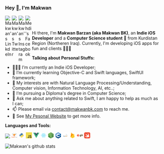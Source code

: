 ### Hey 👋, I'm Makwan

<a href="https://www.linkedin.com/in/mehdimabrouki/">
  <img align="left" alt="Makwan's LinkdeIn" width="22px" src="https://cdn.jsdelivr.net/npm/simple-icons@v3/icons/linkedin.svg" />
</a>
<a href="https://twitter.com/makwanbk">
  <img align="left" alt="Makwan's Twitter" width="22px" src="https://cdn.jsdelivr.net/npm/simple-icons@3.1.0/icons/twitter.svg" />
</a>
<a href="https://www.instagram.com/makwanbk/">
  <img align="left" alt="Makwan's Instagram" width="22px" src="https://cdn.jsdelivr.net/npm/simple-icons@v3/icons/instagram.svg" />
</a>
<a href="https://www.facebook.com/m1bki0n">
  <img align="left" alt="Mehdi's Facebook" width="22px" src="https://cdn.jsdelivr.net/npm/simple-icons@v3/icons/facebook.svg" />
</a>

<br />
<br />

Hi there, I'm **Makwan Barzan (aka Makwan BK)**, an **Indie iOS Developer** and a **Computer Science student** 🚀 from Kurdistan Region (Northeren Iraq). Currently, I'm developing iOS apps for fun and clients 👨🏽‍💻

**Talking about Personal Stuffs:**

- 👨🏽‍💻 I’m currently an Indie iOS Developer;
- 🌱 I’m currently learning Objective-C and Swift languages, SwiftUI framework; 
- 🤔 My interests are with Natural Language Processing/Understanding, Computer vision, Information Technology, AI, etc..;
- 💼 I’m pursuing a Diploma's degree in Computer Science;
- 💬 Ask me about anything related to Swift, I am happy to help as much as I can;
- 📫 Please email via contact@makwanbk.com to reach me.
- 📝 See [My Pesonal Website](https://www.makwanbk.com) to get more info.


**Languages and Tools:**  

<code><img height="20" src="https://pytorch.org/assets/images/pytorch-logo.png"></code>
<code><img height="20" src="https://raw.githubusercontent.com/github/explore/80688e429a7d4ef2fca1e82350fe8e3517d3494d/topics/tensorflow/tensorflow.png"></code>
<code><img height="20" src="https://raw.githubusercontent.com/github/explore/80688e429a7d4ef2fca1e82350fe8e3517d3494d/topics/python/python.png"></code>
<code><img height="20" src="https://raw.githubusercontent.com/github/explore/80688e429a7d4ef2fca1e82350fe8e3517d3494d/topics/javascript/javascript.png"></code>
<code><img height="20" src="https://raw.githubusercontent.com/github/explore/80688e429a7d4ef2fca1e82350fe8e3517d3494d/topics/vue/vue.png"></code>
<code><img height="20" src="https://raw.githubusercontent.com/github/explore/80688e429a7d4ef2fca1e82350fe8e3517d3494d/topics/react/react.png"></code>
<code><img height="20" src="https://raw.githubusercontent.com/github/explore/80688e429a7d4ef2fca1e82350fe8e3517d3494d/topics/nodejs/nodejs.png"></code>
<code><img height="20" src="https://raw.githubusercontent.com/github/explore/80688e429a7d4ef2fca1e82350fe8e3517d3494d/topics/cpp/cpp.png"></code>
<code><img height="20" src="https://raw.githubusercontent.com/github/explore/80688e429a7d4ef2fca1e82350fe8e3517d3494d/topics/mysql/mysql.png"></code>
<code><img height="20" src="https://raw.githubusercontent.com/github/explore/80688e429a7d4ef2fca1e82350fe8e3517d3494d/topics/firebase/firebase.png"></code>
<code><img height="20" src="https://raw.githubusercontent.com/github/explore/80688e429a7d4ef2fca1e82350fe8e3517d3494d/topics/git/git.png"></code>
<code><img height="20" src="https://raw.githubusercontent.com/github/explore/80688e429a7d4ef2fca1e82350fe8e3517d3494d/topics/swift/swift.png"></code>

![Makwan's github stats](https://github-readme-stats.vercel.app/api?username=m1bki0n&show_icons=true&hide_border=true)

